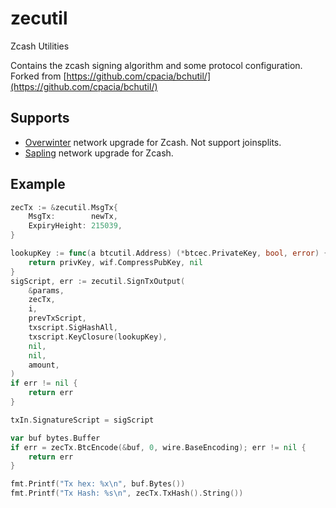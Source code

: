 # zecutil

Zcash Utilities

Contains the zcash signing algorithm and some protocol configuration. Forked from [https://github.com/cpacia/bchutil/](https://github.com/cpacia/bchutil/)

## Supports

* [Overwinter](https://z.cash/upgrade/overwinter.html) network upgrade for Zcash. Not support joinsplits.
* [Sapling](https://z.cash/upgrade/sapling/) network upgrade for Zcash.

## Example

```go
zecTx := &zecutil.MsgTx{
    MsgTx:        newTx,
    ExpiryHeight: 215039,
}

lookupKey := func(a btcutil.Address) (*btcec.PrivateKey, bool, error) {
    return privKey, wif.CompressPubKey, nil
}
sigScript, err := zecutil.SignTxOutput(
    &params,
    zecTx,
    i,
    prevTxScript,
    txscript.SigHashAll,
    txscript.KeyClosure(lookupKey),
    nil,
    nil,
    amount,
)
if err != nil {
    return err
}

txIn.SignatureScript = sigScript

var buf bytes.Buffer
if err = zecTx.BtcEncode(&buf, 0, wire.BaseEncoding); err != nil {
    return err
}

fmt.Printf("Tx hex: %x\n", buf.Bytes())
fmt.Printf("Tx Hash: %s\n", zecTx.TxHash().String())

```
